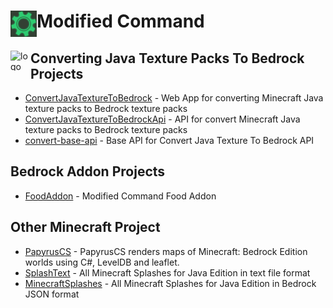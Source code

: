 
<!--
## Hi there 👋

**Here are some ideas to get you started:**

🙋‍♀️ A short introduction - what is your organization all about?
🌈 Contribution guidelines - how can the community get involved?
👩‍💻 Useful resources - where can the community find your docs? Is there anything else the community should know?
🍿 Fun facts - what does your team eat for breakfast?
🧙 Remember, you can do mighty things with the power of [Markdown](https://docs.github.com/github/writing-on-github/getting-started-with-writing-and-formatting-on-github/basic-writing-and-formatting-syntax)
-->

<div align="left" style="display: block; margin-left: auto; margin-right: auto;">  
  
  <img align="left" src="https://github.com/ModifiedCommand/.github/blob/main/profile/logo.png?raw=true" alt="logo" height="42" width="42">
  <h1>Modified Command</h1>
  
</div>

<div align="left" style="display: block; margin-left: auto; margin-right: auto;">  
  
  <img align="left" src="https://github.com/ModifiedCommand/ConvertJavaTextureToBedrock/blob/master/src/img/icon.svg?raw=true" alt="logo" height="32" width="32">
  <h2>Converting Java Texture Packs To Bedrock Projects</h2>
  
  - [ConvertJavaTextureToBedrock](https://github.com/ModifiedCommand/ConvertJavaTextureToBedrock) - Web App for converting Minecraft Java texture packs to Bedrock texture packs
- [ConvertJavaTextureToBedrockApi](https://github.com/ModifiedCommand/ConvertJavaTextureToBedrockApi) - API for convert Minecraft Java texture packs to Bedrock texture packs
- [convert-base-api](https://github.com/ModifiedCommand/convert-base-api) - Base API for Convert Java Texture To Bedrock API
  
</div>

## Bedrock Addon Projects
- [FoodAddon](https://github.com/ModifiedCommand/FoodAddon) - Modified Command Food Addon

## Other Minecraft Project
- [PapyrusCS](https://github.com/ModifiedCommand/PapyrusCS) - PapyrusCS renders maps of Minecraft: Bedrock Edition worlds using C#, LevelDB and leaflet.
- [SplashText](https://github.com/ModifiedCommand/SplashText) - All Minecraft Splashes for Java Edition in text file format
- [MinecraftSplashes](https://github.com/ModifiedCommand/MinecraftSplashes) - All Minecraft Splashes for Java Edition in Bedrock JSON format

